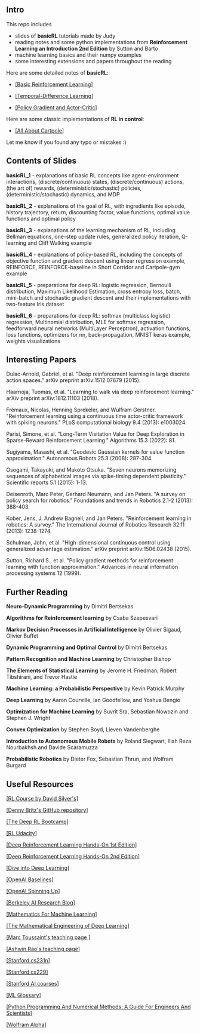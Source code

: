 ## Intro

This repo includes

- slides of **basicRL** tutorials made by Judy
- reading notes and some python implementations from **Reinforcement Learning an Introduction 2nd Edition** by Sutton and Barto
- machine learning basics and their numpy examples
- some interesting extensions and papers throughout the reading

Here are some detailed notes of **basicRL**:

- [\[Basic Reinforcement Learning\]](https://ha5ha6.github.io/judy_blog/basicrl/)

- [\[Temporal-Difference Learning\]](https://ha5ha6.github.io/judy_blog/td/)

- [\[Policy Gradient and Actor-Critic\]](https://ha5ha6.github.io/judy_blog/pgac/)

Here are some classic implementations of **RL in control**:

- [\[All About Cartpole\]](https://ha5ha6.github.io/judy_blog/cartpole/)

Let me know if you found any typo or mistakes :)

## Contents of Slides

**basicRL_1** - explanations of basic RL concepts like agent-environment interactions, (discrete/continuous) states, (discrete/continuous) actions, (the art of) rewards, (deterministic/stochastic) policies, (deterministic/stochastic) dynamics, and MDP

**basicRL_2** - explanations of the goal of RL, with ingredients like episode, history trajectory, return, discounting factor, value functions, optimal value functions and optimal policy

**basicRL_3** - explanations of the learning mechanism of RL, including Bellman equations, one-step update rules, generalized policy iteration, Q-learning and Cliff Walking example

**basicRL_4** - explanations of policy-based RL, including the concepts of objective function and gradient descent using linear regression example, REINFORCE, REINFORCE-baseline in Short Corridor and Cartpole-gym example

**basicRL_5** - preparations for deep RL: logistic regression, Bernoulli distribution, Maximum Likelihood Estimation, cross entropy loss, batch, mini-batch and stochastic gradient descent and their implementations with two-feature Iris dataset

**basicRL_6** - preparations for deep RL: softmax (multiclass logistic) regression, Multinomial distribution, MLE for softmax regression, feedforward neural networks (MultiLayer Perceptron), activation functions, loss functions, optimizers for nn, back-propagation, MNIST keras example, weights visualizations

## Interesting Papers

Dulac-Arnold, Gabriel, et al. "Deep reinforcement learning in large discrete action spaces." arXiv preprint arXiv:1512.07679 (2015).

Haarnoja, Tuomas, et al. "Learning to walk via deep reinforcement learning." arXiv preprint arXiv:1812.11103 (2018).

Frémaux, Nicolas, Henning Sprekeler, and Wulfram Gerstner. "Reinforcement learning using a continuous time actor-critic framework with spiking neurons." PLoS computational biology 9.4 (2013): e1003024.

Parisi, Simone, et al. "Long-Term Visitation Value for Deep Exploration in Sparse-Reward Reinforcement Learning." Algorithms 15.3 (2022): 81.

Sugiyama, Masashi, et al. "Geodesic Gaussian kernels for value function approximation." Autonomous Robots 25.3 (2008): 287-304.

Osogami, Takayuki, and Makoto Otsuka. "Seven neurons memorizing sequences of alphabetical images via spike-timing dependent plasticity." Scientific reports 5.1 (2015): 1-13.

Deisenroth, Marc Peter, Gerhard Neumann, and Jan Peters. "A survey on policy search for robotics." Foundations and trends in Robotics 2.1-2 (2013): 388-403.

Kober, Jens, J. Andrew Bagnell, and Jan Peters. "Reinforcement learning in robotics: A survey." The International Journal of Robotics Research 32.11 (2013): 1238-1274.

Schulman, John, et al. "High-dimensional continuous control using generalized advantage estimation." arXiv preprint arXiv:1506.02438 (2015).

Sutton, Richard S., et al. "Policy gradient methods for reinforcement learning with function approximation." Advances in neural information processing systems 12 (1999).

## Further Reading

**Neuro-Dynamic Programming** by Dimitri Bertsekas

**Algorithms for Reinforcement learning** by Csaba Szepesvari

**Markov Decision Processes in Artificial Intelligence** by Olivier Sigaud, Olivier Buffet

**Dynamic Programming and Optimal Control** by Dimitri Bertsekas

**Pattern Recognition and Machine Learning** by Christopher Bishop

**The Elements of Statistical Learning** by Jerome H. Friedman, Robert Tibshirani, and Trevor Hastie

**Machine Learning: a Probabilistic Perspective** by Kevin Patrick Murphy

**Deep Learning** by Aaron Courville, Ian Goodfellow, and Yoshua Bengio

**Optimization for Machine Learning** by Suvrit Sra, Sebastian Nowozin and Stephen J. Wright

**Convex Optimization** by Stephen Boyd, Lieven Vandenberghe

**Introduction to Autonomous Mobile Robots** by Roland Siegwart, Illah Reza Nourbakhsh and Davide Scaramuzza

**Probabilistic Robotics** by Dieter Fox, Sebastian Thrun, and Wolfram Burgard

## Useful Resources

[\[RL Course by David Silver's\]](https://www.youtube.com/watch?v=2pWv7GOvuf0)

[\[Denny Britz's GitHub repository\]](https://github.com/dennybritz/reinforcement-learning)

[\[The Deep RL Bootcamp\]](https://sites.google.com/view/deep-rl-bootcamp/lectures)

[\[RL Udacity\]](https://www.udacity.com/course/reinforcement-learning--ud600)

[\[Deep Reinforcement Learning Hands-On 1st Edition\]](https://github.com/PacktPublishing/Deep-Reinforcement-Learning-Hands-On)

[\[Deep Reinforcement Learning Hands-On 2nd Edition\]](https://github.com/PacktPublishing/Deep-Reinforcement-Learning-Hands-On-Second-Edition)

[\[Dive into Deep Learning\]](https://www.d2l.ai/index.html)

[\[OpenAI Baselines\]](https://github.com/openai/baselines)

[\[OpenAI Spinning Up\]](https://spinningup.openai.com/en/latest/)

[\[Berkeley AI Research Blog\]](https://bair.berkeley.edu/blog/)

[\[Mathematics For Machine Learning\]](https://github.com/mml-book/mml-book.github.io)

[\[The Mathematical Engineering of Deep Learning\]](https://deeplearningmath.org/)

[\[Marc Toussaint's teaching page \]](https://www.user.tu-berlin.de/mtoussai/teaching/)

[\[Ashwin Rao's teaching page\]](https://stanford.edu/~ashlearn/)

[\[Stanford cs231n\]](http://cs231n.stanford.edu/index.html)

[\[Stanford cs229\]](https://cs229.stanford.edu/)

[\[Stanford AI courses\]](https://ai.stanford.edu/courses/)

[\[ML Glossary\]](https://ml-cheatsheet.readthedocs.io/en/latest/index.html#)

[\[Python Programming And Numerical Methods: A Guide For Engineers And Scientists\]](https://pythonnumericalmethods.berkeley.edu/notebooks/Index.html)

[\[Wolfram Alpha\]](https://www.wolframalpha.com/)

